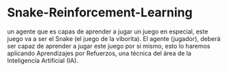 # Snake-Reinforcement-Learning
un agente que es capas de aprender a jugar un juego en especial, este juego va a ser el Snake (el juego de la viborita). El agente (jugador), deberá ser capaz de aprender a jugar este juego por si mismo, esto lo haremos aplicando Aprendizajes por Refuerzos, una técnica del área de la Inteligencia Artificial (IA).
